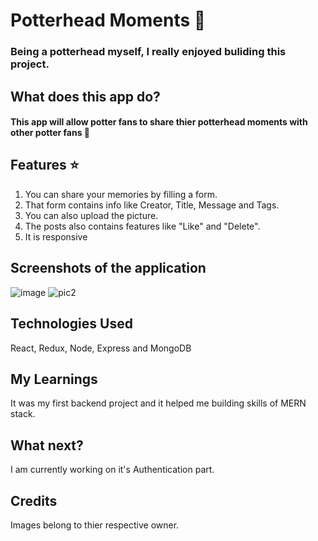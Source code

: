 # Potterhead Moments :mage:
### Being a potterhead myself, I really enjoyed buliding this project.

## What does this app do?
#### This app will allow potter fans to share thier potterhead moments with other potter fans :crystal_ball:

## Features :star:
1. You can share your memories by filling a form.
2. That form contains info like Creator, Title, Message and Tags.
3. You can also upload the picture.
4. The posts also contains features like "Like" and "Delete".
5. It is responsive

## Screenshots of the application
![image](https://user-images.githubusercontent.com/78318301/176423381-7a3c26e4-bfe6-427b-abad-c2b76e8125cf.png)
![pic2](https://user-images.githubusercontent.com/78318301/176423977-86467da1-ecb9-4c8e-9d4b-e27cb0b33eb1.PNG)

## Technologies Used
React, Redux, Node, Express and MongoDB

## My Learnings
It was my first backend project and it helped me building skills of MERN stack.

## What next?
I am currently working on it's Authentication part.

## Credits
Images belong to thier respective owner.


